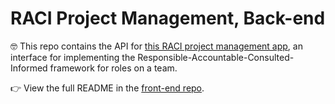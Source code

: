 # RACI Project Management, Back-end

🤓 This repo contains the API for [this RACI project management app](https://raci.team), an interface for implementing the Responsible-Accountable-Consulted-Informed framework for roles on a team. 

👉 View the full README in the [front-end repo](https://github.com/bridgetrosefitz/raci).
